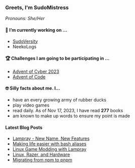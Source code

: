 ### Greets, I'm SudoMistress

_Pronouns: She/Her_

#### 🔭 I’m currently working on ...

- [SudoVersity](https://www.sudoversity.fyi)
- NeekoLogs

#### 🏆 Challenges I am going to be participating in ...

- [Advent of Cyber 2023](https://tryhackme.com/room/adventofcyber2023)
- [Advent of Code](https://adventofcode.com)

#### 🤓 Silly facts about me. I...

- have an every growing army of rubber ducks
- play video games
- read daily. As of Nov 17, 2023, I have read **277** books
- am known to make up words to ensure my point is made

#### Latest Blog Posts

<!-- BLOG-POST-LIST:START -->
- [Lampray - New Name, New Features](https://www.sudoversity.fyi/posts/lampray-new-new-new-features/)
- [Making life easier with bash aliases](https://www.sudoversity.fyi/posts/create-bash-aliases/)
- [Linux Game Modding with Lampray](https://www.sudoversity.fyi/posts/linux-game-modding-with-lamp/)
- [Linux, Razer, and Hardware](https://www.sudoversity.fyi/posts/linux-razer-hardware/)
- [Migrating from npm to pnpm](https://www.sudoversity.fyi/posts/migrating-from-npm-to-pnpm/)
<!-- BLOG-POST-LIST:END -->

